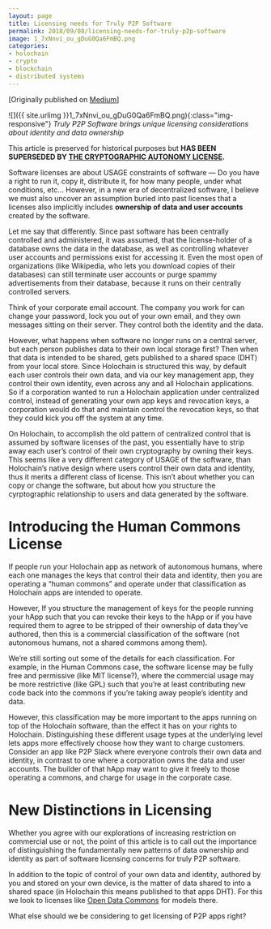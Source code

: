 ```yaml
---
layout: page
title: Licensing needs for Truly P2P Software
permalink: 2018/09/08/licensing-needs-for-truly-p2p-software
image: 1_7xNnvi_ou_gDuG0Qa6FmBQ.png
categories:
- holochain
- crypto
- blockchain
- distributed systems
---
```

[Originally published on [Medium](https://medium.com/holochain/licensing-needs-for-truly-p2p-software-a3e0fa42be6c)]

![]({{ site.urlimg }}1_7xNnvi_ou_gDuG0Qa6FmBQ.png){:class="img-responsive"}
_Truly P2P Software brings unique licensing considerations about identity and data ownership_

This article is preserved for historical purposes
but **HAS BEEN SUPERSEDED BY
**[**THE CRYPTOGRAPHIC AUTONOMY LICENSE**](https://medium.com/holochain/understanding-the-cryptographic-autonomy-license-172ac920966d)**.**

Software licenses are about USAGE constraints of software — Do you have a right to run it, copy it, distribute it, for how many people, under what conditions, etc… However, in a new era of decentralized software, I believe we must also uncover an assumption buried into past licenses that a licenses also implicitly includes **ownership of data and user accounts** created by the software.

Let me say that differently. Since past software has been centrally controlled and administered, it was assumed, that the license-holder of a database owns the data in the database, as well as controlling whatever user accounts and permissions exist for accessing it. Even the most open of organizations (like Wikipedia, who lets you download copies of their databases) can still terminate user accounts or purge spammy advertisements from their database, because it runs on their centrally controlled servers.

Think of your corporate email account. The company you work for can change your password, lock you out of your own email, and they own messages sitting on their server. They control both the identity and the data.

However, what happens when software no longer runs on a central server, but each person publishes data to their own local storage first? Then when that data is intended to be shared, gets published to a shared space (DHT) from your local store. Since Holochain is structured this way, by default each user controls their own data, and via our key management app, they control their own identity, even across any and all Holochain applications. So if a corporation wanted to run a Holochain application under centralized control, instead of generating your own app keys and revocation keys, a corporation would do that and maintain control the revocation keys, so that they could kick you off the system at any time.

On Holochain, to accomplish the old pattern of centralized control that is assumed by software licenses of the past, you essentially have to strip away each user’s control of their own cryptography by owning their keys. This seems like a very different category of USAGE of the software, than Holochain’s native design where users control their own data and identity, thus it merits a different class of license. This isn’t about whether you can copy or change the software, but about how you structure the cyrptographic relationship to users and data generated by the software.

Introducing the Human Commons License
=====================================

If people run your Holochain app as network of autonomous humans, where each one manages the keys that control their data and identity, then you are operating a “human commons” and operate under that classification as Holochain apps are intended to operate.

However, If you structure the management of keys for the people running your hApp such that you can revoke their keys to the hApp or if you have required them to agree to be stripped of their ownership of data they’ve authored, then this is a commercial classification of the software (not autonomous humans, not a shared commons among them).

We’re still sorting out some of the details for each classification. For example, in the Human Commons case, the software license may be fully free and permissive (like MIT license?), where the commercial usage may be more restrictive (like GPL) such that you’re at least contributing new code back into the commons if you’re taking away people’s identity and data.

However, this classification may be more important to the apps running on top of the Holochain software, than the effect it has on your rights to Holochain. Distinguishing these different usage types at the underlying level lets apps more effectively choose how they want to charge customers. Consider an app like P2P Slack where everyone controls their own data and identity, in contrast to one where a corporation owns the data and user accounts. The builder of that hApp may want to give it freely to those operating a commons, and charge for usage in the corporate case.

New Distinctions in Licensing
=============================

Whether you agree with our explorations of increasing restriction on commercial use or not, the point of this article is to call out the importance of distinguishing the fundamentally new patterns of data ownership and identity as part of software licensing concerns for truly P2P software.

In addition to the topic of control of your own data and identity, authored by you and stored on your own device, is the matter of data shared to into a shared space (in Holochain this means published to that apps DHT). For this we look to licenses like [Open Data Commons](https://opendatacommons.org/) for models there.

What else should we be considering to get licensing of P2P apps right?